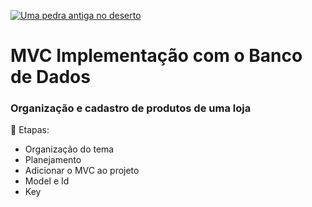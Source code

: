 [![Uma pedra antiga no deserto](https://images.app.goo.gl/QW3QdtLw2CwqAy757)](https://images.app.goo.gl/QW3QdtLw2CwqAy757![image](https://user-images.githubusercontent.com/71906862/110131265-bb94c900-7da8-11eb-92bd-efddf5dd48d6.png)
)

# MVC Implementação com o Banco de Dados
### Organização e cadastro de produtos de uma loja


💠 Etapas:

- Organização do tema
- Planejamento
- Adicionar o MVC ao projeto
- Model e Id
- Key
